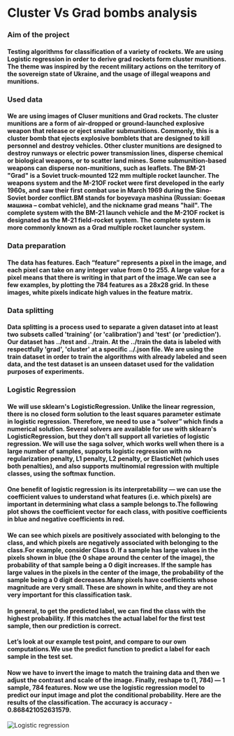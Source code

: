 # Cluster Vs Grad bombs analysis

### Aim of the project
#### Testing algorithms for classification of a variety of rockets. We are using Logistic regression in order to derive grad rockets form cluster munitions. The theme was inspired by the recent military actions on the territory of the sovereign state of Ukraine, and the usage of illegal weapons and munitions.

### Used data
#### We are using images of Cluser munitions and Grad rockets. The cluster munitions are a form of air-dropped or ground-launched explosive weapon that release or eject smaller submunitions. Commonly, this is a cluster bomb that ejects explosive bomblets that are designed to kill personnel and destroy vehicles. Other cluster munitions are designed to destroy runways or electric power transmission lines, disperse chemical or biological weapons, or to scatter land mines. Some submunition-based weapons can disperse non-munitions, such as leaflets. The BM-21 "Grad" is a Soviet truck-mounted 122 mm multiple rocket launcher. The weapons system and the M-21OF rocket were first developed in the early 1960s, and saw their first combat use in March 1969 during the Sino-Soviet border conflict.BM stands for boyevaya mashina (Russian: боевая машина – combat vehicle), and the nickname grad means "hail". The complete system with the BM-21 launch vehicle and the M-21OF rocket is designated as the M-21 field-rocket system. The complete system is more commonly known as a Grad multiple rocket launcher system.

### Data preparation
#### The data has features. Each “feature” represents a pixel in the image, and each pixel can take on any integer value from 0 to 255. A large value for a pixel means that there is writing in that part of the image.We can see a few examples, by plotting the 784 features as a 28x28 grid. In these images, white pixels indicate high values in the feature matrix.


### Data splitting
#### Data splitting is a process used to separate a given dataset into at least two subsets called 'training' (or 'calibration') and 'test' (or 'prediction'). Our dataset has ../test and ../train. At the ../train the data is labeled with respectfully 'grad', 'cluster' at a specific ../.json file. We are using the train dataset in order to train the algorithms with already labeled and seen data, and the test dataset is an unseen dataset used for the validation purposes of experiments.


### Logistic Regression
#### We will use sklearn's LogisticRegression. Unlike the linear regression, there is no closed form solution to the least squares parameter estimate in logistic regression. Therefore, we need to use a “solver” which finds a numerical solution. Several solvers are available for use with sklearn's LogisticRegression, but they don't all support all varieties of logistic regression. We will use the saga solver, which works well when there is a large number of samples, supports logistic regression with no regularization penalty, L1 penalty, L2 penalty, or ElasticNet (which uses both penalties), and also supports multinomial regression with multiple classes, using the softmax function. 
#### One benefit of logistic regression is its interpretability — we can use the coefficient values to understand what features (i.e. which pixels) are important in determining what class a sample belongs to.The following plot shows the coefficient vector for each class, with positive coefficients in blue and negative coefficients in red.
#### We can see which pixels are positively associated with belonging to the class, and which pixels are negatively associated with belonging to the class.For example, consider Class 0. If a sample has large values in the pixels shown in blue (the 0 shape around the center of the image), the probability of that sample being a 0 digit increases. If the sample has large values in the pixels in the center of the image, the probability of the sample being a 0 digit decreases.Many pixels have coefficients whose magnitude are very small. These are shown in white, and they are not very important for this classification task.
#### In general, to get the predicted label, we can find the class with the highest probability. If this matches the actual label for the first test sample, then our prediction is correct.
#### Let’s look at our example test point, and compare to our own computations.We use the predict function to predict a label for each sample in the test set. 
#### Now we have to invert the image to match the training data and then we adjust the contrast and scale of the image. Finally, reshape to (1, 784) — 1 sample, 784 features. Now we use the logistic regression model to predict our input image and plot the conditional probability. Here are the results of the classification. The accuracy is accuracy - 0.868421052631579.
<img
  src="../logisticregression1.png"
  alt="Logistic regression"
  title="Logistic regression"
  style="display: inline-block; margin: 0 auto; max-width: 300px">